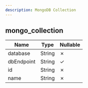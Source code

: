 ```yaml
---
description: MongoDB Collection
---
```

mongo_collection
----------------

| **Name**   | **Type** | **Nullable** |
| ---------- | -------- | ------------ |
| database   | String   | &cross;      |
| dbEndpoint | String   | &check;      |
| id         | String   | &cross;      |
| name       | String   | &cross;      |
